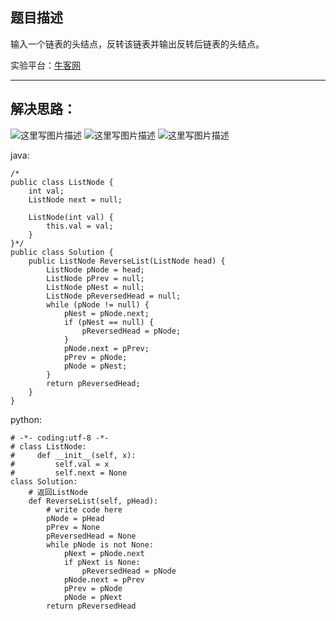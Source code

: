 **题目描述**
--------

输入一个链表的头结点，反转该链表并输出反转后链表的头结点。

实验平台：[牛客网](https://www.nowcoder.com/ta/coding-interviews?page=1)

----------


**解决思路：**
---------
![这里写图片描述](http://img.blog.csdn.net/20180310172110102?watermark/2/text/aHR0cDovL2Jsb2cuY3Nkbi5uZXQvd2FuZzQ1NDU5MjI5Nw==/font/5a6L5L2T/fontsize/400/fill/I0JBQkFCMA==/dissolve/70)
![这里写图片描述](http://img.blog.csdn.net/2018031017211721?watermark/2/text/aHR0cDovL2Jsb2cuY3Nkbi5uZXQvd2FuZzQ1NDU5MjI5Nw==/font/5a6L5L2T/fontsize/400/fill/I0JBQkFCMA==/dissolve/70)
![这里写图片描述](http://img.blog.csdn.net/20180310172125636?watermark/2/text/aHR0cDovL2Jsb2cuY3Nkbi5uZXQvd2FuZzQ1NDU5MjI5Nw==/font/5a6L5L2T/fontsize/400/fill/I0JBQkFCMA==/dissolve/70)


java:
```
/*
public class ListNode {
    int val;
    ListNode next = null;

    ListNode(int val) {
        this.val = val;
    }
}*/
public class Solution {
    public ListNode ReverseList(ListNode head) {
        ListNode pNode = head;
		ListNode pPrev = null;
		ListNode pNest = null;
		ListNode pReversedHead = null;
		while (pNode != null) {
			pNest = pNode.next;
			if (pNest == null) {
				pReversedHead = pNode;
			}
			pNode.next = pPrev;
			pPrev = pNode;
			pNode = pNest;
		}
		return pReversedHead;
    }
}
```


python:
```
# -*- coding:utf-8 -*-
# class ListNode:
#     def __init__(self, x):
#         self.val = x
#         self.next = None
class Solution:
    # 返回ListNode
    def ReverseList(self, pHead):
        # write code here
        pNode = pHead
        pPrev = None
        pReversedHead = None
        while pNode is not None:
            pNext = pNode.next
            if pNext is None:
                pReversedHead = pNode
            pNode.next = pPrev
            pPrev = pNode
            pNode = pNext
        return pReversedHead
```
